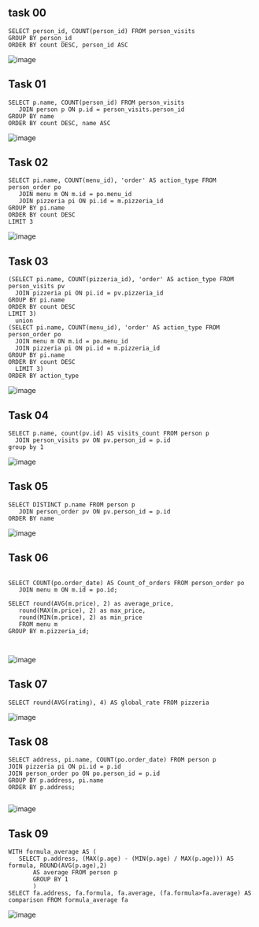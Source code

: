  ## task 00
 ```
SELECT person_id, COUNT(person_id) FROM person_visits
GROUP BY person_id
ORDER BY count DESC, person_id ASC
```
![image](https://github.com/piviich/db_practice/assets/144881369/0251b746-8378-4fd1-a2b2-06ae146a19f0)

 ## Task 01 

 ```
SELECT p.name, COUNT(person_id) FROM person_visits
	JOIN person p ON p.id = person_visits.person_id
GROUP BY name
ORDER BY count DESC, name ASC
```
![image](https://github.com/piviich/db_practice/assets/144881369/54d9ae8d-535c-4c4e-b6df-2888142a3a62)

 ## Task 02
 ```
SELECT pi.name, COUNT(menu_id), 'order' AS action_type FROM person_order po
	JOIN menu m ON m.id = po.menu_id
	JOIN pizzeria pi ON pi.id = m.pizzeria_id
GROUP BY pi.name
ORDER BY count DESC
LIMIT 3
```

![image](https://github.com/piviich/db_practice/assets/144881369/51ead2d3-0cb8-49b9-b8d3-deaa17630c3f)

  ## Task 03

  ```
(SELECT pi.name, COUNT(pizzeria_id), 'order' AS action_type FROM person_visits pv
	JOIN pizzeria pi ON pi.id = pv.pizzeria_id
GROUP BY pi.name
ORDER BY count DESC
LIMIT 3)
	union
(SELECT pi.name, COUNT(menu_id), 'order' AS action_type FROM person_order po
	JOIN menu m ON m.id = po.menu_id
	JOIN pizzeria pi ON pi.id = m.pizzeria_id
GROUP BY pi.name
ORDER BY count DESC
	LIMIT 3)
ORDER BY action_type
```
![image](https://github.com/piviich/db_practice/assets/144881369/d5db9756-a57b-40a3-b597-401f52b36a5d)


  ## Task 04

  ```
SELECT p.name, count(pv.id) AS visits_count FROM person p
	JOIN person_visits pv ON pv.person_id = p.id
group by 1
```
![image](https://github.com/piviich/db_practice/assets/144881369/90472d01-db92-4e41-a11e-361b15d40597)

 ## Task 05
 ```
SELECT DISTINCT p.name FROM person p
	JOIN person_order pv ON pv.person_id = p.id
ORDER BY name
```
![image](https://github.com/piviich/db_practice/assets/144881369/c50fd28d-e605-45a3-bd48-d0cb7b27b6c9)

 ## Task 06
 ```

SELECT COUNT(po.order_date) AS Count_of_orders FROM person_order po
	JOIN menu m ON m.id = po.id;

SELECT round(AVG(m.price), 2) as average_price,
	round(MAX(m.price), 2) as max_price,
	round(MIN(m.price), 2) as min_price
	FROM menu m
GROUP BY m.pizzeria_id;



```
![image](https://github.com/piviich/db_practice/assets/144881369/84bdb446-40fa-4e33-98cf-232fe36b3a1d)

 ## Task 07
 ```
SELECT round(AVG(rating), 4) AS global_rate FROM pizzeria

```
![image](https://github.com/piviich/db_practice/assets/144881369/cfbbab07-0e2e-43a0-b068-5fcfae1ce78d)

 ## Task 08 

 ```
SELECT address, pi.name, COUNT(po.order_date) FROM person p
JOIN pizzeria pi ON pi.id = p.id
JOIN person_order po ON po.person_id = p.id 
GROUP BY p.address, pi.name
ORDER BY p.address;


```
![image](https://github.com/piviich/db_practice/assets/144881369/7ef78f3c-ca8f-470d-ae43-d5d99498114a)


 ## Task 09
 ```
WITH formula_average AS (
	SELECT p.address, (MAX(p.age) - (MIN(p.age) / MAX(p.age))) AS formula, ROUND(AVG(p.age),2)
		AS average FROM person p
		GROUP BY 1
		)
SELECT fa.address, fa.formula, fa.average, (fa.formula>fa.average) AS comparison FROM formula_average fa
```
![image](https://github.com/piviich/db_practice/assets/144881369/12594f2d-f080-496f-b989-9f5d9e56f8cd)
